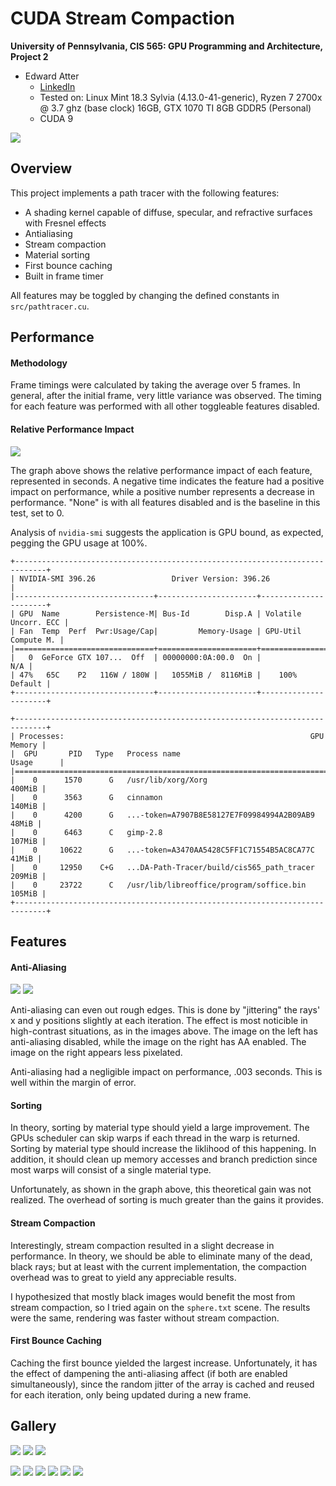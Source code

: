 CUDA Stream Compaction
======================

**University of Pennsylvania, CIS 565: GPU Programming and Architecture, Project 2**

* Edward Atter
  * [LinkedIn](https://www.linkedin.com/in/atter/)
  * Tested on: Linux Mint 18.3 Sylvia (4.13.0-41-generic), Ryzen 7 2700x @ 3.7 ghz (base clock) 16GB, GTX 1070 TI 8GB GDDR5 (Personal)
  * CUDA 9

![](img/intro.png)

## Overview

This project implements a path tracer with the following features:
 - A shading kernel capable of diffuse, specular, and refractive surfaces with Fresnel effects
 - Antialiasing
 - Stream compaction
 - Material sorting
 - First bounce caching
 - Built in frame timer

All features may be toggled by changing the defined constants in `src/pathtracer.cu`.

## Performance


#### Methodology

Frame timings were calculated by taking the average over 5 frames. In general, after the initial frame, very little variance was observed. The timing for each feature was performed with all other toggleable features disabled.

#### Relative Performance Impact

![](img/relative-performance.png)

The graph above shows the relative performance impact of each feature, represented in seconds. A negative time indicates the feature had a positive impact on performance, while a positive number represents a decrease in performance. "None" is with all features disabled and is the baseline in this test, set to 0. 

Analysis of `nvidia-smi` suggests the application is GPU bound, as expected, pegging the GPU usage at 100%.

    +-----------------------------------------------------------------------------+
    | NVIDIA-SMI 396.26                 Driver Version: 396.26                    |
    |-------------------------------+----------------------+----------------------+
    | GPU  Name        Persistence-M| Bus-Id        Disp.A | Volatile Uncorr. ECC |
    | Fan  Temp  Perf  Pwr:Usage/Cap|         Memory-Usage | GPU-Util  Compute M. |
    |===============================+======================+======================|
    |   0  GeForce GTX 107...  Off  | 00000000:0A:00.0  On |                  N/A |
    | 47%   65C    P2   116W / 180W |   1055MiB /  8116MiB |    100%      Default |
    +-------------------------------+----------------------+----------------------+
                                                                                   
    +-----------------------------------------------------------------------------+
    | Processes:                                                       GPU Memory |
    |  GPU       PID   Type   Process name                             Usage      |
    |=============================================================================|
    |    0      1570      G   /usr/lib/xorg/Xorg                           400MiB |
    |    0      3563      G   cinnamon                                     140MiB |
    |    0      4200      G   ...-token=A7907B8E58127E7F09984994A2B09AB9    48MiB |
    |    0      6463      C   gimp-2.8                                     107MiB |
    |    0     10622      G   ...-token=A3470AA5428C5FF1C71554B5AC8CA77C    41MiB |
    |    0     12950    C+G   ...DA-Path-Tracer/build/cis565_path_tracer   209MiB |
    |    0     23722      C   /usr/lib/libreoffice/program/soffice.bin     105MiB |
    +-----------------------------------------------------------------------------+


## Features

#### Anti-Aliasing

![](img/circle-no-aa.png) ![](img/circle-with-aa.png)

Anti-aliasing can even out rough edges. This is done by "jittering" the rays' x and y positions slightly at each iteration. The effect is most noticible in high-contrast situations, as in the images above. The image on the left has anti-aliasing disabled, while the image on the right has AA enabled. The image on the right appears less pixelated. 

Anti-aliasing had a negligible impact on performance, .003 seconds. This is well within the margin of error.

#### Sorting
In theory, sorting by material type should yield a large improvement. The GPUs scheduler can skip warps if each thread in the warp is returned. Sorting by material type should increase the liklihood of this happening. In addition, it should clean up memory accesses and branch prediction since most warps will consist of a single material type. 

Unfortunately, as shown in the graph above, this theoretical gain was not realized. The overhead of sorting is much greater than the gains it provides.

#### Stream Compaction
Interestingly, stream compaction resulted in a slight decrease in performance. In theory, we should be able to eliminate many of the dead, black rays; but at least with the current implementation, the compaction overhead was to great to yield any appreciable results.

I hypothesized that mostly black images would benefit the most from stream compaction, so I tried again on the `sphere.txt` scene. The results were the same, rendering was faster without stream compaction.

#### First Bounce Caching
Caching the first bounce yielded the largest increase. Unfortunately, it has the effect of dampening the anti-aliasing affect (if both are enabled simultaneously), since the random jitter of the array is cached and reused for each iteration, only being updated during a new frame. 

## Gallery

![](img/l1.png)
![](img/m1.png) ![](img/m2.png)

![](img/g1.png) ![](img/g2.png)
![](img/g3.png) ![](img/g4.png)
![](img/g5.png) ![](img/g6.png)
